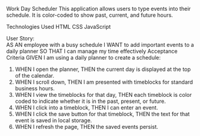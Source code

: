 Work Day Scheduler
This application allows users to type events into their schedule. It is color-coded to show past, current, and future hours.

Technologies Used
HTML CSS JavaScript

User Story: <br>
AS AN employee with a busy schedule
I WANT to add important events to a daily planner
SO THAT I can manage my time effectively
Acceptance Criteria
GIVEN I am using a daily planner to create a schedule:
1. WHEN I open the planner,
    THEN the current day is displayed at the top of the calendar.
2. WHEN I scroll down,
    THEN I am presented with timeblocks for standard business hours.
3. WHEN I view the timeblocks for that day,
    THEN each timeblock is color coded to indicate whether it is in the past, present, or future.
4. WHEN I click into a timeblock,
    THEN I can enter an event.
5. WHEN I click the save button for that timeblock,
    THEN the text for that event is saved in local storage.
6. WHEN I refresh the page,
    THEN the saved events persist.

